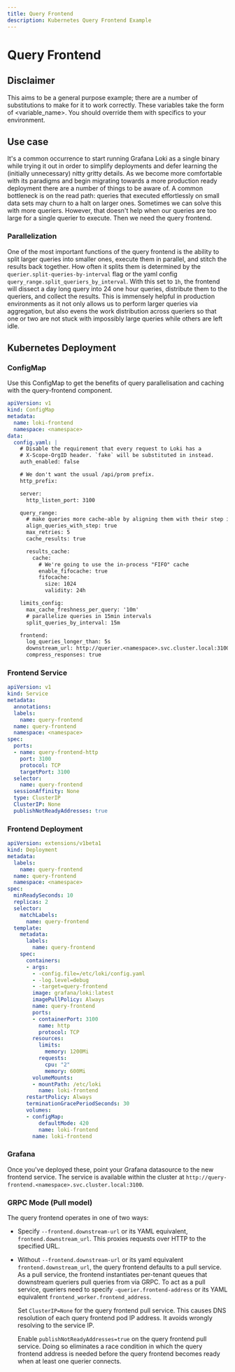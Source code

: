 ```yaml
---
title: Query Frontend
description: Kubernetes Query Frontend Example
---
```

# Query Frontend

## Disclaimer

This aims to be a general purpose example; there are a number of substitutions to make for it to work correctly. These variables take the form of <variable_name>. You should override them with specifics to your environment.

## Use case

It's a common occurrence to start running Grafana Loki as a single binary while trying it out in order to simplify deployments and defer learning the (initially unnecessary) nitty gritty details. As we become more comfortable with its paradigms and begin migrating towards a more production ready deployment there are a number of things to be aware of. A common bottleneck is on the read path: queries that executed effortlessly on small data sets may churn to a halt on larger ones. Sometimes we can solve this with more queriers. However, that doesn't help when our queries are too large for a single querier to execute. Then we need the query frontend.

### Parallelization

One of the most important functions of the query frontend is the ability to split larger queries into smaller ones, execute them in parallel, and stitch the results back together. How often it splits them is determined by the `querier.split-queries-by-interval` flag or the yaml config `query_range.split_queriers_by_interval`. With this set to `1h`, the frontend will dissect a day long query into 24 one hour queries, distribute them to the queriers, and collect the results. This is immensely helpful in production environments as it not only allows us to perform larger queries via aggregation, but also evens the work distribution across queriers so that one or two are not stuck with impossibly large queries while others are left idle.

## Kubernetes Deployment

### ConfigMap

Use this ConfigMap to get the benefits of query parallelisation and caching with the query-frontend component.

```yaml
apiVersion: v1
kind: ConfigMap
metadata:
  name: loki-frontend
  namespace: <namespace>
data:
  config.yaml: |
    # Disable the requirement that every request to Loki has a
    # X-Scope-OrgID header. `fake` will be substituted in instead.
    auth_enabled: false

    # We don't want the usual /api/prom prefix.
    http_prefix:

    server:
      http_listen_port: 3100

    query_range:
      # make queries more cache-able by aligning them with their step intervals
      align_queries_with_step: true
      max_retries: 5
      cache_results: true

      results_cache:
        cache:
          # We're going to use the in-process "FIFO" cache
          enable_fifocache: true
          fifocache:
            size: 1024
            validity: 24h

    limits_config:
      max_cache_freshness_per_query: '10m'
      # parallelize queries in 15min intervals
      split_queries_by_interval: 15m

    frontend:
      log_queries_longer_than: 5s
      downstream_url: http://querier.<namespace>.svc.cluster.local:3100
      compress_responses: true
```

### Frontend Service
```yaml
apiVersion: v1
kind: Service
metadata:
  annotations:
  labels:
    name: query-frontend
  name: query-frontend
  namespace: <namespace>
spec:
  ports:
  - name: query-frontend-http
    port: 3100
    protocol: TCP
    targetPort: 3100
  selector:
    name: query-frontend
  sessionAffinity: None
  type: ClusterIP
  ClusterIP: None
  publishNotReadyAddresses: true
```

### Frontend Deployment

```yaml
apiVersion: extensions/v1beta1
kind: Deployment
metadata:
  labels:
    name: query-frontend
  name: query-frontend
  namespace: <namespace>
spec:
  minReadySeconds: 10
  replicas: 2
  selector:
    matchLabels:
      name: query-frontend
  template:
    metadata:
      labels:
        name: query-frontend
    spec:
      containers:
      - args:
        - -config.file=/etc/loki/config.yaml
        - -log.level=debug
        - -target=query-frontend
        image: grafana/loki:latest
        imagePullPolicy: Always
        name: query-frontend
        ports:
        - containerPort: 3100
          name: http
          protocol: TCP
        resources:
          limits:
            memory: 1200Mi
          requests:
            cpu: "2"
            memory: 600Mi
        volumeMounts:
        - mountPath: /etc/loki
          name: loki-frontend
      restartPolicy: Always
      terminationGracePeriodSeconds: 30
      volumes:
      - configMap:
          defaultMode: 420
          name: loki-frontend
        name: loki-frontend
```

### Grafana

Once you've deployed these, point your Grafana datasource to the new frontend service. The service is available within the cluster at `http://query-frontend.<namespace>.svc.cluster.local:3100`.

### GRPC Mode (Pull model)

The query frontend operates in one of two ways:

- Specify `--frontend.downstream-url` or its YAML equivalent, `frontend.downstream_url`. This proxies requests over HTTP to the specified URL.
-  Without `--frontend.downstream-url` or its yaml equivalent `frontend.downstream_url`, the query frontend defaults to a pull service. As a pull service, the frontend instantiates per-tenant queues that downstream queriers pull queries from via GRPC. To act as a pull service, queriers need to specify `-querier.frontend-address` or its YAML equivalent `frontend_worker.frontend_address`.

    Set `ClusterIP=None` for the query frontend pull service.
    This causes DNS resolution of each query frontend pod IP address.
    It avoids wrongly resolving to the service IP.

    Enable `publishNotReadyAddresses=true` on the query frontend pull service.
    Doing so eliminates a race condition in which the query frontend address
    is needed before the query frontend becomes ready
    when at least one querier connects.
